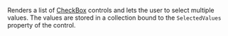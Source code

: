 Renders a list of [CheckBox](/docs/controls/businesspack/CheckBox/{branch}) controls and lets the user to select multiple values.
The values are stored in a collection bound to the `SelectedValues` property of the control.
